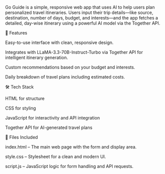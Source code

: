 Go Guide is a simple, responsive web app that uses AI to help users plan personalized travel itineraries. Users input their trip details—like source, destination, number of days, budget, and interests—and the app fetches a detailed, day-wise itinerary using a powerful AI model via the Together API.

🚀 Features

Easy-to-use interface with clean, responsive design.

Integrates with LLaMA-3.3-70B-Instruct-Turbo via Together API for intelligent itinerary generation.

Custom recommendations based on your budget and interests.

Daily breakdown of travel plans including estimated costs.

🛠 Tech Stack

HTML for structure

CSS for styling

JavaScript for interactivity and API integration

Together API for AI-generated travel plans

📂 Files Included

index.html – The main web page with the form and display area.

style.css – Stylesheet for a clean and modern UI.

script.js – JavaScript logic for form handling and API requests.
